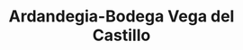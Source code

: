 ---
title: "Ardandegia-Bodega Vega del Castillo"
url: /pitillas/ardandegia-bodega-vega-del-castillo/
shop: alcohol
---
